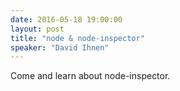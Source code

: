 ```yaml
---
date: 2016-05-18 19:00:00
layout: post
title: "node & node-inspector"
speaker: "David Ihnen"
---
```


Come and learn about node-inspector.
